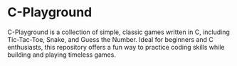# C-Playground
C-Playground is a collection of simple, classic games written in C, including Tic-Tac-Toe, Snake, and Guess the Number. Ideal for beginners and C enthusiasts, this repository offers a fun way to practice coding skills while building and playing timeless games.
